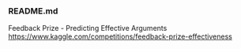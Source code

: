 ### README.md

Feedback Prize - Predicting Effective Arguments
https://www.kaggle.com/competitions/feedback-prize-effectiveness

